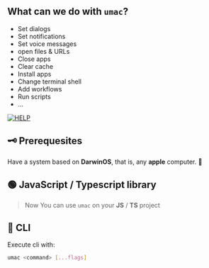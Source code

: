 ## What can we do with `umac`?

- Set dialogs
- Set notifications
- Set voice messages
- open files & URLs
- Close apps
- Clear cache
- Install apps
- Change terminal shell
- Add workflows 
- Run scripts
- ...

[![HELP]({{const.pkg.repository.url}}/blob/main/docs/public/help.png?raw=true)]({{const.pkg.homepage}})

## 🗝 Prerequesites

Have a system based on **DarwinOS**, that is, any **apple** computer. 🍎

## 🟢 JavaScript / Typescript library 

> Now You can use `umac` on your **JS** / **TS** project

## 🔢 CLI

Execute cli with:

```bash
umac <command> [...flags]
```

